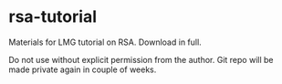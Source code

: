 # rsa-tutorial
 Materials for LMG tutorial on RSA.
 Download in full. 
 
 Do not use without explicit permission from the author. 
 Git repo will be made private again in couple of weeks. 
 

